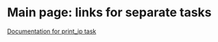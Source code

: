 # Main page: links for separate tasks

[Documentation for print_ip task](../print_ip/html/index.html)

